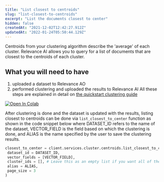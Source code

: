 ```yaml
---
title: "List closest to centroids"
slug: "list-closest-to-centroids"
excerpt: "List the documents closest to center"
hidden: false
createdAt: "2021-12-02T12:42:27.912Z"
updatedAt: "2022-01-24T05:50:44.129Z"
---
```

Centroids from your clustering algorithm describe the 'average' of each cluster. Relevance AI allows you to query for a list of documents that are closest to the centroids of each cluster.

## What you will need to have
1. uploaded a dataset to Relevance AO
2. performed clustering and uploaded the results to Relevance AI
All these steps are explained in detail on [the quickstart clustering guide](doc:quickstart-clustering)

[![Open In Colab](https://colab.research.google.com/assets/colab-badge.svg)](https://colab.research.google.com/drive/1xq07v70SqJ3wUHXOzOLXtrFeSjNJJoJl?usp=sharing)


After clustering is done and the dataset is updated with the results, listing closest to centroids can be done via `list_closest_to_center` function as shown in the code snippet below where DATASET_ID refers to the name of the dataset, VECTOR_FIELD is the field based on which the clustering is done, and ALIAS is the name specified by the user to save the clustering results.
```python Python (SDK)
closest_to_center = client.services.cluster.centroids.list_closest_to_center(
 dataset_id = DATASET_ID,
 vector_fields = [VECTOR_FIELD],
 cluster_ids = [], # Leave this as an empty list if you want all of the clusters
 alias = ALIAS,
 page_size = 3
)
```
```python
```
